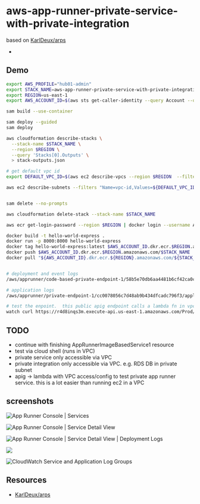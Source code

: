 # aws-app-runner-private-service-with-private-integration

based on [KarlDeux/arps](https://github.com/KarlDeux/arps)

- 

## Demo

```sh
export AWS_PROFILE="hub01-admin"
export STACK_NAME=aws-app-runner-private-service-with-private-integration
export REGION=us-east-1
export AWS_ACCOUNT_ID=$(aws sts get-caller-identity --query Account --output text)

sam build --use-container

sam deploy --guided
sam deploy

aws cloudformation describe-stacks \
  --stack-name $STACK_NAME \
  --region $REGION \
  --query 'Stacks[0].Outputs' \
  > stack-outputs.json

# get default vpc id
export DEFAULT_VPC_ID=$(aws ec2 describe-vpcs --region $REGION  --filters "Name=isDefault,Values=true" --query "Vpcs[0].VpcId" --output text)

aws ec2 describe-subnets --filters "Name=vpc-id,Values=${DEFAULT_VPC_ID}" --query "Subnets[].SubnetId" --output text


sam delete --no-prompts

aws cloudformation delete-stack --stack-name $STACK_NAME

aws ecr get-login-password --region $REGION | docker login --username AWS --password-stdin $AWS_ACCOUNT_ID.dkr.ecr.$REGION.amazonaws.com

docker build -t hello-world-express .
docker run -p 8000:8000 hello-world-express
docker tag hello-world-express:latest $AWS_ACCOUNT_ID.dkr.ecr.$REGION.amazonaws.com/$STACK_NAME
docker push $AWS_ACCOUNT_ID.dkr.ecr.$REGION.amazonaws.com/$STACK_NAME
docker pull "${AWS_ACCOUNT_ID}.dkr.ecr.${REGION}.amazonaws.com/${STACK_NAME}:latest"


# deployment and event logs
/aws/apprunner/code-based-private-endpoint-1/58b5e70db6aa4481b6cf42ca0c38b5f9/service

# application logs
/aws/apprunner/private-endpoint-1/cc0078056c7d48ab9b434dfcadc796f3/application

# test the enpoint.  this public apig endpoint calls a lambda fn in vpc that calls private app runner services
watch curl https://r4d8inqs3m.execute-api.us-east-1.amazonaws.com/Prod/test


```

## TODO

- continue with finishing AppRunnerImageBasedService1 resource
- test via cloud shell (runs in VPC)
- private service only accessible via VPC
- private integration only accessible via VPC. e.g. RDS DB in private subnet
- apig -> lambda with VPC access/config to test private app runner service.  this is a lot easier than running ec2 in a VPC

## screenshots

![App Runner Console | Services](https://www.evernote.com/shard/s1/sh/88efe5b9-2026-479a-805a-45eeaa8f5116/Wc9AM0uP5TzkoAvsdQD4qJRt9y_uFS_5ud-qPN7RyZ8C61qiPJy0ThTTSQ/deep/0/image.png)

![App Runner Console | Service Detail View](https://www.evernote.com/shard/s1/sh/7b8db5c2-c94b-4816-b8ea-44b793009a70/79hssC8rmg7EKpAcAIfULgZAMUNIRX7LCQWeBLBaQd3F1eMWNt-zTJDGzQ/deep/0/image.png)

![App Runner Console | Service Detail View | Deployment Logs](https://www.evernote.com/shard/s1/sh/6a3a5d1e-4f33-4aa8-bbc9-7ea09028c664/fQLL1ac2vuxEmKIYW8mzvmsUQ8Ke2SMY0stWe6g2u2v9cega-Q9picndVQ/deep/0/image.png)

![](https://www.evernote.com/shard/s1/sh/9fd913ef-76ea-46bc-97d4-4a2c8e8ac988/iu3nUqPrG6gHYybuZ1uJMpoKgoE1JAzB6FSpBQfIbMnj1PfSfDdiCAJf4w/deep/0/image.png)

![CloudWatch Service and Application Log Groups](https://www.evernote.com/shard/s1/sh/6ba3c250-3a77-4d6c-824c-40a27ab97450/533D1VwdCbYQulF-DlkD12tNLVhbb0HYFC8K76L5M1Q_O6DtPMl5U0mm1g/deep/0/image.png)

## Resources

- [KarlDeux/arps](https://github.com/KarlDeux/arps)